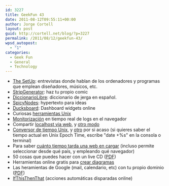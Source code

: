```yaml
---
id: 3227
title: GeekFun 43
date: 2011-08-12T09:55:11+00:00
author: Jorge Cortell
layout: post
guid: http://cortell.net/blog/?p=3227
permalink: /2011/08/12/geekfun-43/
wpsd_autopost:
  - "1"
categories:
  - Geek Fun
  - General
  - Technology
---
```

  * [The SetUp](http://usesthis.com/): entrevistas donde hablan de los ordenadores y programas que emplean diseñadores, músicos, etc.
  * [StripGenerator](http://stripgenerator.com/): haz tu propio comic
  * [DiccionarioLibre](http://diccionariolibre.com/): diccionario de jerga en español.
  * <a title="http://www.spicynodes.org/tryit.html" href="http://www.spicynodes.org/tryit.html" target="_blank">SpicyNodes</a>: hypertexto para ideas
  * <a title="http://ducksboard.com/" href="http://ducksboard.com/" target="_blank">Ducksboard</a>: Dashboard widgets online
  * Curiosas <a title="http://kkovacs.eu/cool-but-obscure-unix-tools" href="http://kkovacs.eu/cool-but-obscure-unix-tools" target="_blank">herramientas Unix</a>
  * <a title="http://logio.org/" href="http://logio.org/" target="_blank">Monitorización</a> en tiempo real de logs en el navegador
  * Compartir <a title="https://showoff.io/" href="https://showoff.io/" target="_blank">localhost via web</a>, y <a title="http://progrium.com/localtunnel/" href="http://progrium.com/localtunnel/" target="_blank">otro modo</a>
  * <a title="http://www.convert-unix-time.com/" href="http://www.convert-unix-time.com/" target="_blank">Conversor de tiempo Unix</a>, y <a title="http://www.epochconverter.com/" href="http://www.epochconverter.com/" target="_blank">otro</a> por si acaso (si quieres saber el tiempo actual en Unix Epoch Time, escribe "date +%s" en la consola o terminal)
  * Para saber <a title="http://loads.in/" href="http://loads.in/" target="_blank">cuánto tiempo tarda una web en cargar</a> (incluso permite seleccionar desde qué país, y empleando qué navegador)
  * 50 cosas que puedes hacer con un live CD (<a title="http://manuals.makeuseof.com.s3.amazonaws.com/MakeUseOf.com_-_50_Live_CD_Uses.pdf" href="http://manuals.makeuseof.com.s3.amazonaws.com/MakeUseOf.com_-_50_Live_CD_Uses.pdf" target="_blank">PDF</a>)
  * Herramientas online gratis para <a title="http://www.1stwebdesigner.com/freebies/free-online-tools-create-diagrams/" href="http://www.1stwebdesigner.com/freebies/free-online-tools-create-diagrams/" target="_blank">crear diagramas</a>
  * Las heramientas de Google (mail, calendario, etc) con tu propio dominio (<a title="http://manuals.makeuseof.com.s3.amazonaws.com/MakeUseOf.com_-_Go_Google_free_email_and_more.pdf" href="http://manuals.makeuseof.com.s3.amazonaws.com/MakeUseOf.com_-_Go_Google_free_email_and_more.pdf" target="_blank">PDF</a>)
  * <a title="http://ifttt.com/wtf" href="http://ifttt.com/wtf" target="_blank">IfThisThenThat</a> (acciones automáticas disparadas online)